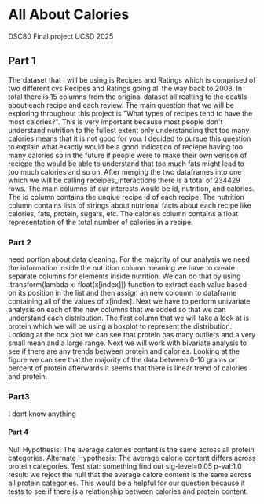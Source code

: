 # All About Calories
DSC80 Final project UCSD 2025
## Part 1
The dataset that I will be using is Recipes and Ratings which is comprised of two different cvs
Recipes and Ratings going all the way back to 2008. In total there is 15 columns from the original dataset
all realting to the deatils about each recipe and each review. The main question that we will be exploring 
throughout this project is "What types of recipes tend to have the most calories?". This is very important 
because most people don't understand nutrition to the fullest extent only understanding that too many calories 
means that it is not good for you. I decided to pursue this question to explain what exactly would be a good indication
of reciepe having too many calories so in the future if people were to make their own verison of reciepe the would be able to 
understand that too much fats might lead to too much calories and so on. After merging the two dataframes into one 
which we will be calling receipes_interactions there is a total of 234429 rows. The main columns of our interests would 
be id, nutrition, and calories. The id column contains the unqiue recipe id of each recipe. The nutrition column contains lists 
of strings about nutrional facts about each recipe like calories, fats, protein, sugars, etc. The calories column contains 
a float representation of the total number of calories in a recipe.
### Part 2
need portion about data cleaning. For the majority of our analysis we need the information inside the nutrition column meaning we have to create
separate columns for elements inside nutrition. We can do that by using .transform(lambda x: float(x[index])) function to extract each value based on its position in the list and then assign an new coloumn to dataframe containing all of the values of x[index]. Next we have to perform univariate 
analysis on each of the new columns that we added so that we can understand each distribution. The first column that we will take a look at 
is protein which we will be using a boxplot to represent the distribution. Looking at the box plot we can see that protein has many outliers and
a very small mean and a large range. Next we will work with bivariate analysis to see if there are any trends between protein and calories. Looking at the figure we can see that the majority of the data between 0-10 grams or percent of protein afterwards it seems that there is linear  trend 
of calories and protein. 
### Part3 
I dont know anything
#### Part 4
Null Hypothesis: The average calories content is the same across all protein categories.
Alternate Hypothesis: The average calorie content differs across protein categories. 
Test stat: something find out
sig-level=0.05
p-val:1.0
result: we reject the null that the average calore content is the same across all protein categories.
This would be a helpful for our question because it tests to see if there is a relationship between calories and protein content.
